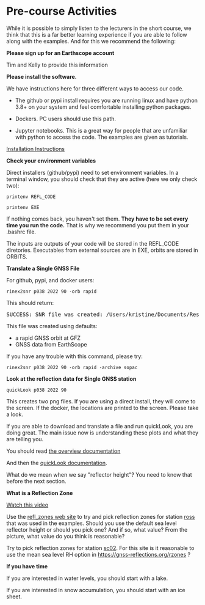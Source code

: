 # Pre-course Activities

While it is possible to simply listen to the lecturers in the short 
course, we think that this is a far better learning experience if 
you are able to follow along with the examples. And for this we recommend the following:

**Please sign up for an Earthscope account**

Tim and Kelly to provide this information

**Please install the software.**

We have instructions here for three different ways to access our code. 

- The github or pypi install requires you are running linux and 
have python 3.8+ on your system and feel comfortable
installing python packages.  

- Dockers. PC users should use this path.

- Jupyter notebooks. This is a great way for people that are unfamiliar 
with python to access the code. The examples are given as tutorials.

[Installation Instructions](https://gnssrefl.readthedocs.io/en/latest/pages/README_install.html)

**Check your environment variables**

Direct installers (github/pypi) need to set environment variables. In a terminal window, you should
check that they are active (here we only check two):

<code>printenv REFL_CODE</code>

<code>printenv EXE</code>

If nothing comes back, you haven't set them. **They have to be set every time you run the code.**
That is why we recommend you put them in your .bashrc file.

The inputs are outputs of your code will be stored in the REFL_CODE diretories. Executables 
from external sources are in EXE, orbits are stored in ORBITS.  

**Translate a Single GNSS File**

For github, pypi, and docker users:

<code>rinex2snr p038 2022 90 -orb rapid</code>

This should return:

<pre>
SUCCESS: SNR file was created: /Users/kristine/Documents/Research/2023/snr/p038/p0380900.23.snr66
</pre>

This file was created using defaults:

- a rapid GNSS orbit at GFZ
- GNSS data from EarthScope

If you have any trouble with this command, please try:


<code>rinex2snr p038 2022 90 -orb rapid -archive sopac</code>


**Look at the reflection data for Single GNSS station**

<code>quickLook p038 2022 90</code>

This creates two png files. If you are using a direct install, they will come to the screen.
If the docker, the locations are printed to the screen.  Please take a look. 

If you are able to download and translate a file and run quickLook, you are doing great.
The main issue now is understanding these plots and what they are telling you.


You should read [the overview documentation](https://gnssrefl.readthedocs.io/en/latest/pages/understand.html)

And then the [quickLook documentation](https://gnssrefl.readthedocs.io/en/latest/pages/quickLook.html).

What do we mean when we say "reflector height"? You need to know that before the next section.


**What is a Reflection Zone**

[Watch this video](https://www.youtube.com/watch?v=sygZMeCHHDg&t=23s)

Use the [refl_zones web site](https://gnss-reflections.org/rzones) to try and pick 
reflection zones for station [ross](http://gnss-reflections.org/geoid?station=ross) 
that was used in the examples. Should you use the default
sea level reflector height or should you pick one? And if so, what value?
From the picture, what value do you think is reasonable?


Try to pick reflection zones for station [sc02](http://gnss-reflections.org/geoid?station=sc02). For this site 
is it reasonable to use the mean sea level RH option in https://gnss-reflections.org/rzones ?

**If you have time**

If you are interested in water levels, you should start with a lake. 

If you are interested in snow accumulation, you should start with an ice sheet.  
